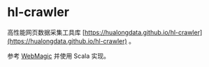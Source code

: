 # hl-crawler

高性能网页数据采集工具库 [https://hualongdata.github.io/hl-crawler](https://hualongdata.github.io/hl-crawler) 。

参考 [WebMagic](https://github.com/code4craft/webmagic) 并使用 Scala 实现。

